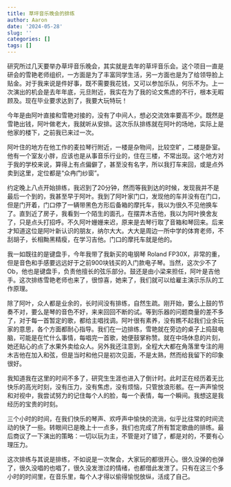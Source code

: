 ```yaml
---
title: 草坪音乐晚会的排练
author: Aaron
date: '2024-05-28'
slug: ''
categories: []
tags: []
---
```


研究所过几天要举办草坪音乐晚会，其实就是去年的草坪音乐会。这个项目一直是研会的雪艳老师组织，一方面是为了丰富同学生活，另一方面也是为了给领导脸上贴金。对于我来说是件好事，既不需要我花钱，又可以参加乐队，何乐不为。上一次演出的机会是去年年底，元旦附近，我实在为了我的论文焦虑的不行，根本无暇顾及。现在毕业要求达到了，我要大玩特玩！

今年是由阿叶直接和雪艳对接的，没有了中间人，想必交流效率要高不少。既然是雪艳出钱，阿叶做老大，我就听从安排。这次乐队排练就在阿叶的场地，实际上是他家的楼下，之前我已来过一次。

阿叶住的地方在他工作的麦拉琴行附近，一楼是杂物间，比较空旷，二楼是卧室。他有一个室友小胖，应该也是从事音乐行业的，住在三楼，不常出现。这个地方对于我的学校来说，算得上有点偏僻了，甚至没有名字，所以我打车来回，或是点外卖到这里，定位都是“众冉门纱窗”。

约定晚上八点开始排练，我迟到了20分钟，然而等我到达的时候，发现我并不是最后一个到的，我甚至早于阿叶。我到了阿叶家门口，发现他的车并没有在门口，但是门开着，门口停了一辆带黑色方形后备箱的摩托车，我以为很久不见他换车了。直到近了房子，我看到一个陌生的面孔，在摆弄木吉他，我以为阿叶换舍友了，只是点头打招呼。不久阿叶姗姗来迟，原来是去琴行取了音箱和琴回来。后来才知道这位是阿叶新认识的朋友，纳尔大大。大大是周边一所中学的体育老师，不刮胡子，长相黝黑精瘦，在学习吉他。门口的摩托车就是他的。

我一如既往的是键盘手，今年我带了我新买的电钢琴 Roland FP30X，非常的重，但是音色和手感要远远好于之前900块钱买的入门款电子琴。当然，这次少不了Ob，他也是键盘手，负责他擅长的弦乐部分。鼓还是由小梁来担任，阿叶是吉他手。这次排练雪艳老师也来了，很惊喜，她来了，我们就可以给雇主演示乐队的工作原理。

除了阿叶，众人都是业余的，长时间没有排练，自然生疏。刚开始，要么上鼓的节奏不对，要么是琴的音色不好，来来回回不断的试。等到乐器的问题商量的差不多了，对于每一首暂定的歌，都给主唱找调。阿叶很有素养，没有瞧不起我们业余玩家的意思，各个方面都耐心指导。我们在一边排练，雪艳就在旁边的桌子上捣鼓电脑，可能是在忙什么事情，每唱完一首歌，她便鼓掌称赞。就在中场休息的片刻，她还贴心的点了水果外卖给众人。另外我还注意到，全程大大都在角落里专注的用木吉他在加入和弦，但是当时和他只是初次见面，不是太熟，然而给我留下的印象很好。

我知道我在这里的时间不多了，研究生生涯也进入了倒计时。此时正在经历着无比快乐的高光时刻，没有压力，没有焦虑，没有烦恼，只管放浪形骸。在一声声愉悦和对视中，我尝试努力的记住每个人的脸，每一个表情，每一个瞬间。我想这是我经历的宝贵的时刻。

三个小时的时间，在我们快乐的琴声、欢呼声中愉快的流淌，似乎比往常的时间流动的快了一些。转眼间已是晚上十一点多，我们也完成了所有暂定歌曲的排练。最后商议了一下演出的策略：一切以玩为主，不管是对了错了，都是对的，不要有心理压力。

这次排练与其说是排练，不如说是一次聚会，大家玩的都很开心。很久没弹的也弹了，很久没唱的也唱了，很久没发泄过的情绪，也都借此发泄了。只有在这三个多小时的时间里，在音乐里，每个人才得以偷得愉悦放纵，活成了自己。
